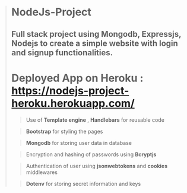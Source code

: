 ># NodeJs-Project
>## Full stack project using Mongodb, Expressjs, Nodejs to create a simple website with login and signup functionalities.
># Deployed App on Heroku : https://nodejs-project-heroku.herokuapp.com/
>
>>Use of **Template engine** , **Handlebars** for reusable code
>
>>**Bootstrap** for styling the pages
>
>>**Mongodb** for storing user data in database
>
>>Encryption and hashing of passwords using **Bcryptjs**
>
>>Authentication of user using **jsonwebtokens** and **cookies** middlewares
>
>>**Dotenv** for storing secret information and keys

